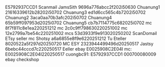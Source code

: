 E5792937CCD1
Scanmail
JamsSith 9696a776abcc2f202i50630
Chuanung1 21616339612b28202i50702
Chuanung3 ed1d6cc565c4b7202i50702
Chuanung2 3aca0aa70b3afc202i50702
Chuanung4 65b59ff097953d2025i0702
Chuanung5 cb7b7114775c682025i0702
mc 8f7f811c8e1ea220251212
mc 2c0c9ff798630220251002
mc 12e2799a7be54c220251002
mcs 53d3933f9e913020250202
ScanDomail
ETsy seller
mc Shotsy a6a6855e8f9e6220251212
Tu Eteller 8020522a5f297d20250720
MC ESY 2323944499496d20250517
Jastsy 6bebc44cccd7c220250517
Eeller
ebay
E0025908C2E04I
mc: E0025908C2E04I220250517
cuongbc91: E5792937CCD1 000700080009
ebay
checkshop



